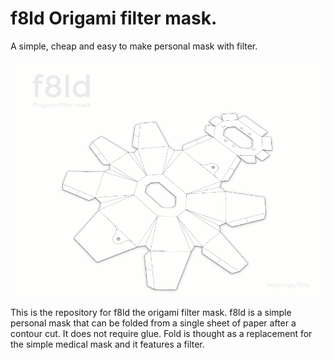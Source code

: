 # f8ld Origami filter mask. 
A simple, cheap and easy to make personal mask with filter. 

![Fold Sequence](./fold.gif)

This is the repository for f8ld the origami filter mask.
f8ld is a simple personal mask that can be folded from a single sheet of paper after a contour cut. It does not require glue. Fold is thought as a replacement for the simple medical mask and it features a filter. 
